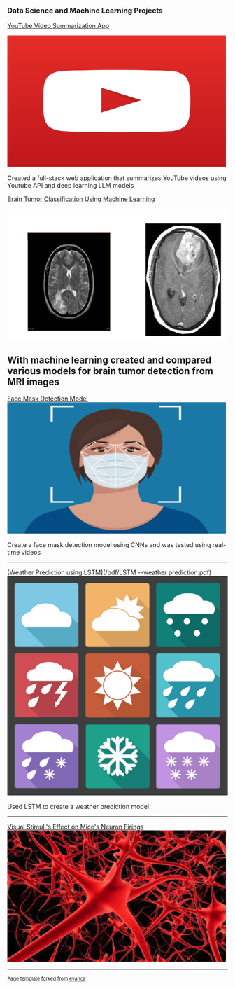 

### Data Science and Machine Learning Projects

[YouTube Video Summarization App](https://youtube-video-summary-app-ebasa.streamlit.app/)

<img src="images/youtuve_logo.png?raw=true" width="500" height="300" />

Created a full-stack web application that summarizes YouTube videos using Youtube API and deep learning LLM models

[Brain Tumor Classification Using Machine Learning](/pdf/Brain_tumor_ML_oject_Report.pdf)

<img src="images/brain_ml.png?raw=true" width="500" height="300" />

With machine learning created and compared various models for brain tumor detection from MRI images
---
[Face Mask Detection Model](https://github.com/elsiebasa/Face-Mask-Detection-Machine-Learning-Python-Model)
<img src="images/mask_img.png?raw=true" width="500" height="300" />

Create a face mask detection model using CNNs and was tested using real-time videos

---
[Weather Prediction using LSTM](/pdf/LSTM --weather prediction.pdf) 
<img src="images/weather_image.png?raw=true"/>

Used LSTM to create a weather prediction model

---
[Visual Stimuli's Effect on Mice's Neuron Firings](https://elsiebasa.github.io/STA-207-Final-Project/STA%20207%20-Final%20Project.html)
<img src="images/neuron.jpeg?raw=true" width="500" height="300" />




---
<p style="font-size:11px">Page template forked from <a href="https://github.com/evanca/quick-portfolio">evanca</a></p>
<!-- Remove above link if you don't want to attibute -->
